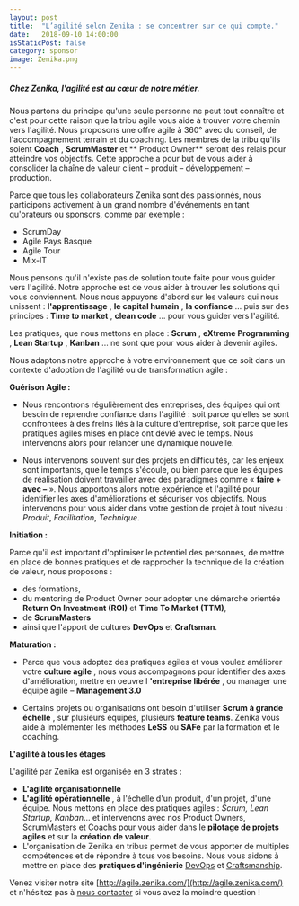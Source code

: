 ```yaml
---
layout: post
title:  "L’agilité selon Zenika : se concentrer sur ce qui compte."
date:   2018-09-10 14:00:00
isStaticPost: false
category: sponsor
image: Zenika.png
---
```


##### **Chez Zenika, l&#39;agilité est au cœur de notre métier.**

Nous partons du principe qu&#39;une seule personne ne peut tout connaître et c&#39;est pour cette raison que la tribu agile vous aide à trouver votre chemin vers l&#39;agilité. Nous proposons une offre agile à 360° avec du conseil, de l&#39;accompagnement terrain et du coaching. Les membres de la tribu qu&#39;ils soient  **Coach** ,  **ScrumMaster**  et ** Product Owner**  seront des relais pour atteindre vos objectifs. Cette approche a pour but de vous aider à consolider la chaîne de valeur client – produit – développement – production.

Parce que tous les collaborateurs Zenika sont des passionnés, nous participons activement à un grand nombre d&#39;événements en tant qu&#39;orateurs ou sponsors, comme par exemple :

- ScrumDay
- Agile Pays Basque
- Agile Tour
- Mix-IT

Nous pensons qu&#39;il n&#39;existe pas de solution toute faite pour vous guider vers l&#39;agilité. Notre approche est de vous aider à trouver les solutions qui vous conviennent. Nous nous appuyons d&#39;abord sur les valeurs qui nous unissent :  **l&#39;apprentissage** ,  **le capital humain** ,  **la confiance** … puis sur des principes :  **Time to market** ,  **clean code** … pour vous guider vers l&#39;agilité.

Les pratiques, que nous mettons en place :  **Scrum** ,  **eXtreme Programming** ,  **Lean Startup** ,  **Kanban** … ne sont que pour vous aider à devenir agiles.

Nous adaptons notre approche à votre environnement que ce soit dans un contexte d&#39;adoption de l&#39;agilité ou de transformation agile :

**Guérison Agile :**

- Nous rencontrons régulièrement des entreprises, des équipes qui ont besoin de reprendre confiance dans l&#39;agilité : soit parce qu&#39;elles se sont confrontées à des freins liés à la culture d&#39;entreprise, soit parce que les pratiques agiles mises en place ont dévié avec le temps. Nous intervenons alors pour relancer une dynamique nouvelle.

- Nous intervenons souvent sur des projets en difficultés, car les enjeux sont importants, que le temps s&#39;écoule, ou bien parce que les équipes de réalisation doivent travailler avec des paradigmes comme «  **faire + avec –**  ». Nous apportons alors notre expérience et l&#39;agilité pour identifier les axes d&#39;améliorations et sécuriser vos objectifs. Nous intervenons pour vous aider dans votre gestion de projet à tout niveau : _Produit_, _Facilitation_, _Technique_.

**Initiation :**

Parce qu&#39;il est important d&#39;optimiser le potentiel des personnes, de mettre en place de bonnes pratiques et de rapprocher la technique de la création de valeur, nous proposons :

- des formations,
- du mentoring de Product Owner pour adopter une démarche orientée **Return On Investment (ROI)** et **Time To Market (TTM)**,
- de  **ScrumMasters**
- ainsi que l&#39;apport de cultures  **DevOps**  et  **Craftsman**.

**Maturation :**

- Parce que vous adoptez des pratiques agiles et vous voulez améliorer votre  **culture agile** , nous vous accompagnons pour identifier des axes d&#39;amélioration, mettre en oeuvre l **&#39;entreprise libérée** , ou manager une équipe agile –  **Management 3.0**

- Certains projets ou organisations ont besoin d&#39;utiliser  **Scrum à grande échelle** , sur plusieurs équipes, plusieurs  **feature teams**. Zenika vous aide à implémenter les méthodes  **LeSS**  ou  **SAFe**  par la formation et le coaching.

**L&#39;agilité à tous les étages**

L&#39;agilité par Zenika est organisée en 3 strates :

- **L&#39;agilité organisationnelle**
- **L&#39;agilité opérationnelle** , à l&#39;échelle d&#39;un produit, d&#39;un projet, d&#39;une équipe. Nous mettons en place des pratiques agiles : _Scrum, Lean Startup, Kanban_… et intervenons avec nos Product Owners, ScrumMasters et Coachs pour vous aider dans le  **pilotage de projets agiles**  et sur la  **création de valeur**.
- L&#39;organisation de Zenika en tribus permet de vous apporter de multiples compétences et de répondre à tous vos besoins. Nous vous aidons à mettre en place des  **pratiques d&#39;ingénierie**  [DevOps](http://devops.zenika.com/) et [Craftsmanship](http://craftsmanship.zenika.com/).

Venez visiter notre site [http://agile.zenika.com/](http://agile.zenika.com/) et n&#39;hésitez pas à [nous contacter](http://agile.zenika.com/#contact-4) si vous avez la moindre question !
